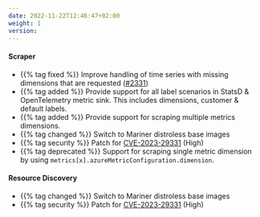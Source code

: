 ```yaml
---
date: 2022-11-22T12:46:47+02:00
weight: 1
version:
---
```


#### Scraper

- {{% tag fixed %}} Improve handling of time series with missing dimensions that are requested ([#2331](https://github.com/tomkerkhove/promitor/issues/2331))
- {{% tag added %}} Provide support for all label scenarios in StatsD & OpenTelemetry metric sink. This includes
dimensions, customer & default labels.
- {{% tag added %}} Provide support for scraping multiple metrics dimensions.
- {{% tag changed %}} Switch to Mariner distroless base images
- {{% tag security %}} Patch for [CVE-2023-29331](https://github.com/advisories/GHSA-555c-2p6r-68mm) (High)
- {{% tag deprecated %}} Support for scraping single metric dimension by using `metrics[x].azureMetricConfiguration.dimension`.

#### Resource Discovery

- {{% tag changed %}} Switch to Mariner distroless base images
- {{% tag security %}} Patch for [CVE-2023-29331](https://github.com/advisories/GHSA-555c-2p6r-68mm) (High)
